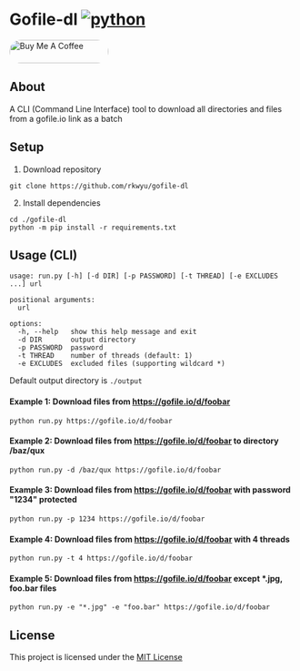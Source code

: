 # Gofile-dl [![python](https://img.shields.io/badge/Python-3.11-3776AB.svg?style=flat&logo=python&logoColor=white)](https://www.python.org) 

<a href="https://buymeacoffee.com/r1y5i" target="_blank">
<img style="border-radius: 20px" src="https://cdn.buymeacoffee.com/buttons/default-orange.png" alt="Buy Me A Coffee" height="41" width="174">
</a>

## About ##
A CLI (Command Line Interface) tool to download all directories and files from a gofile.io link as a batch  

## Setup ##
1. Download repository  
```console
git clone https://github.com/rkwyu/gofile-dl
```
2. Install dependencies
```console
cd ./gofile-dl
python -m pip install -r requirements.txt
```

## Usage (CLI) ##
```console
usage: run.py [-h] [-d DIR] [-p PASSWORD] [-t THREAD] [-e EXCLUDES ...] url

positional arguments:
  url

options:
  -h, --help   show this help message and exit
  -d DIR       output directory
  -p PASSWORD  password
  -t THREAD    number of threads (default: 1)
  -e EXCLUDES  excluded files (supporting wildcard *)
```
Default output directory is `./output` 

#### Example 1: Download files from https://gofile.io/d/foobar ####
```console
python run.py https://gofile.io/d/foobar
```

#### Example 2: Download files from https://gofile.io/d/foobar to directory /baz/qux ####
```console
python run.py -d /baz/qux https://gofile.io/d/foobar
```

#### Example 3: Download files from https://gofile.io/d/foobar with password "1234" protected ####
```console
python run.py -p 1234 https://gofile.io/d/foobar
```

#### Example 4: Download files from https://gofile.io/d/foobar with 4 threads ####
```console
python run.py -t 4 https://gofile.io/d/foobar
```

#### Example 5: Download files from https://gofile.io/d/foobar except *.jpg, foo.bar files ####
```console
python run.py -e "*.jpg" -e "foo.bar" https://gofile.io/d/foobar
```

## License ##
This project is licensed under the [MIT License](LICENSE.md)

